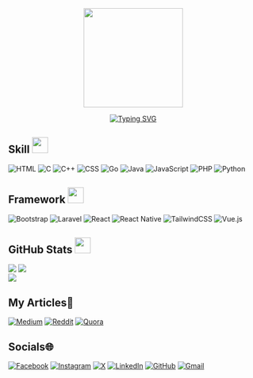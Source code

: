 <div id="header" align=center>
  <img src="https://media2.giphy.com/media/WIQ0N0OUvei1OW1h9Z/giphy.gif?cid=6c09b952ewv9zsffgvxxttp7ixeh693hrm7leb3v0dytmrro&ep=v1_internal_gif_by_id&rid=giphy.gif&ct=s" width="200"/>

[![Typing SVG](https://readme-typing-svg.herokuapp.com?font=jost&pause=1000&color=37F71F&center=true&vCenter=true&width=435&lines=Hey+there!+I'm+Afriza;I'm+a+programmer;and+I'm+also+learning+about;networking+and+cybersecurity)](https://git.io/typing-svg)
</div>

##  Skill <img src="https://media2.giphy.com/media/QssGEmpkyEOhBCb7e1/giphy.gif?cid=ecf05e47a0n3gi1bfqntqmob8g9aid1oyj2wr3ds3mg700bl&rid=giphy.gif" width=32px>
![HTML](https://img.shields.io/badge/HTML-%23E34F26.svg?logo=html5&logoColor=white)
![C](https://img.shields.io/badge/C-00599C?logo=c&logoColor=white)
![C++](https://img.shields.io/badge/C++-%2300599C.svg?logo=c%2B%2B&logoColor=white)
![CSS](https://img.shields.io/badge/CSS-1572B6?logo=css3&logoColor=fff)
![Go](https://img.shields.io/badge/Go-%2300ADD8.svg?&logo=go&logoColor=white)
![Java](https://img.shields.io/badge/Java-%23ED8B00.svg?logo=openjdk&logoColor=white)
![JavaScript](https://img.shields.io/badge/JavaScript-F7DF1E?logo=javascript&logoColor=000)
![PHP](https://img.shields.io/badge/php-%23777BB4.svg?&logo=php&logoColor=white)
![Python](https://img.shields.io/badge/Python-3776AB?logo=python&logoColor=fff)

## Framework <img src = "https://github.com/7oSkaaa/7oSkaaa/blob/main/Images/Front_End.gif?raw=true" width = 32px>
![Bootstrap](https://img.shields.io/badge/Bootstrap-7952B3?logo=bootstrap&logoColor=fff)
![Laravel](https://img.shields.io/badge/Laravel-%23FF2D20.svg?logo=laravel&logoColor=white)
![React](https://img.shields.io/badge/React-%2320232a.svg?logo=react&logoColor=%2361DAFB)
![React Native](https://img.shields.io/badge/React_Native-%2320232a.svg?logo=react&logoColor=%2361DAFB)
![TailwindCSS](https://img.shields.io/badge/Tailwind%20CSS-%2338B2AC.svg?logo=tailwind-css&logoColor=white)
![Vue.js](https://img.shields.io/badge/Vue.js-4FC08D?logo=vuedotjs&logoColor=fff)

## GitHub Stats <img src="https://media2.giphy.com/media/hZE5xoaM0Oxw4xiqH7/giphy.gif?cid=6c09b952yym2doqty2udkshd5vsavhvngoz4cpiq4se4dp5a&ep=v1_internal_gif_by_id&rid=giphy.gif&ct=g" width=32px> 
![](https://github-readme-stats.vercel.app/api?username=Afriza90&theme=gotham&show_icons=true)
![](https://github-readme-streak-stats.herokuapp.com/?user=Afriza90&theme=gotham&hide_border=false)<br/>
![](https://github-readme-stats.vercel.app/api/top-langs/?username=Afriza90&theme=gotham&hide_border=false&include_all_commits=true&count_private=true&layout=compact)

## My Articles📜
[![Medium](https://img.shields.io/badge/Medium-black?logo=medium&logoColor=white)](https://medium.com/@aoihina90)
[![Reddit](https://img.shields.io/badge/Reddit-FF4500?logo=reddit&logoColor=white)](https://www.reddit.com/user/No-Can6596/)
[![Quora](https://img.shields.io/badge/Quora-B92B27?logo=quora&logoColor=fff)](https://id.quora.com/profile/KimiMaruVip)

## Socials🌐
[![Facebook](https://img.shields.io/badge/Facebook-%231877F2.svg?logo=Facebook&logoColor=white)](https://facebook.com/)
[![Instagram](https://img.shields.io/badge/Instagram-%23E4405F.svg?logo=Instagram&logoColor=white)](https://instagram.com/https://www.instagram.com/afzadln/)
[![X](https://img.shields.io/badge/X-%23000000.svg?logo=X&logoColor=white)](https://x.com/Aruna485)
[![LinkedIn](https://img.shields.io/badge/LinkedIn-%230077B5.svg?logo=linkedin&logoColor=white)](https://linkedin.com/in/)
[![GitHub](https://img.shields.io/badge/GitHub-%23121011.svg?logo=github&logoColor=white)](https://github.com/Afriza90)
[![Gmail](https://img.shields.io/badge/Gmail-D14836?logo=gmail&logoColor=white)](<a herf="mailto:rizkyafrizarosal@gmail.com>)
